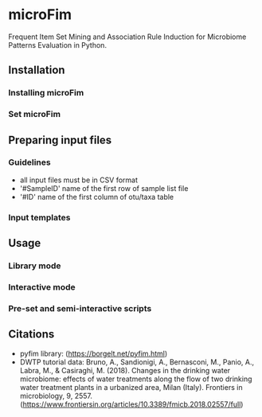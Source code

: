 # microFim
Frequent Item Set Mining and Association Rule Induction for Microbiome Patterns Evaluation in Python. 

## Installation

### Installing microFim

### Set microFim

## Preparing input files
### Guidelines 
* all input files must be in CSV format
* '#SampleID' name of the first row of sample list file
* '#ID' name of the first column of otu/taxa table

### Input templates

## Usage

### Library mode

### Interactive mode

### Pre-set and semi-interactive scripts

## Citations
* pyfim library: (https://borgelt.net/pyfim.html)
* DWTP tutorial data: Bruno, A., Sandionigi, A., Bernasconi, M., Panio, A., Labra, M., & Casiraghi, M. (2018). Changes in the drinking water microbiome: effects of water treatments along the flow of two drinking water treatment plants in a urbanized area, Milan (Italy). Frontiers in microbiology, 9, 2557. (https://www.frontiersin.org/articles/10.3389/fmicb.2018.02557/full)
